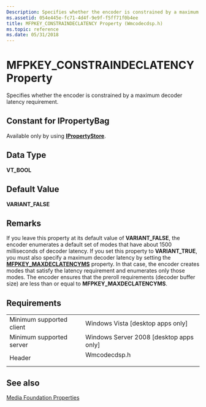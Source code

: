 ```yaml
---
Description: Specifies whether the encoder is constrained by a maximum decoder latency requirement.
ms.assetid: 054e445e-fc71-4d4f-9e9f-f5ff71f0b4ee
title: MFPKEY_CONSTRAINDECLATENCY Property (Wmcodecdsp.h)
ms.topic: reference
ms.date: 05/31/2018
---
```


# MFPKEY\_CONSTRAINDECLATENCY Property

Specifies whether the encoder is constrained by a maximum decoder latency requirement.

## Constant for IPropertyBag

Available only by using [**IPropertyStore**](https://msdn.microsoft.com/library/Bb761474(v=VS.85).aspx).

## Data Type

**VT\_BOOL**

## Default Value

**VARIANT\_FALSE**

## Remarks

If you leave this property at its default value of **VARIANT\_FALSE**, the encoder enumerates a default set of modes that have about 1500 milliseconds of decoder latency. If you set this property to **VARIANT\_TRUE**, you must also specify a maximum decoder latency by setting the [**MFPKEY\_MAXDECLATENCYMS**](mfpkey-maxdeclatencymsproperty.md) property. In that case, the encoder creates modes that satisfy the latency requirement and enumerates only those modes. The encoder ensures that the preroll requirements (decoder buffer size) are less than or equal to **MFPKEY\_MAXDECLATENCYMS**.

## Requirements



|                                     |                                                                                         |
|-------------------------------------|-----------------------------------------------------------------------------------------|
| Minimum supported client<br/> | Windows Vista \[desktop apps only\]<br/>                                          |
| Minimum supported server<br/> | Windows Server 2008 \[desktop apps only\]<br/>                                    |
| Header<br/>                   | <dl> <dt>Wmcodecdsp.h</dt> </dl> |



## See also

<dl> <dt>

[Media Foundation Properties](media-foundation-properties.md)
</dt> </dl>

 

 





